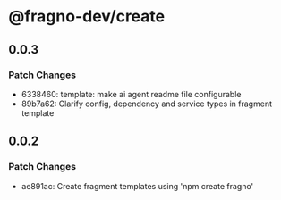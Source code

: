 # @fragno-dev/create

## 0.0.3

### Patch Changes

- 6338460: template: make ai agent readme file configurable
- 89b7a62: Clarify config, dependency and service types in fragment template

## 0.0.2

### Patch Changes

- ae891ac: Create fragment templates using 'npm create fragno'
